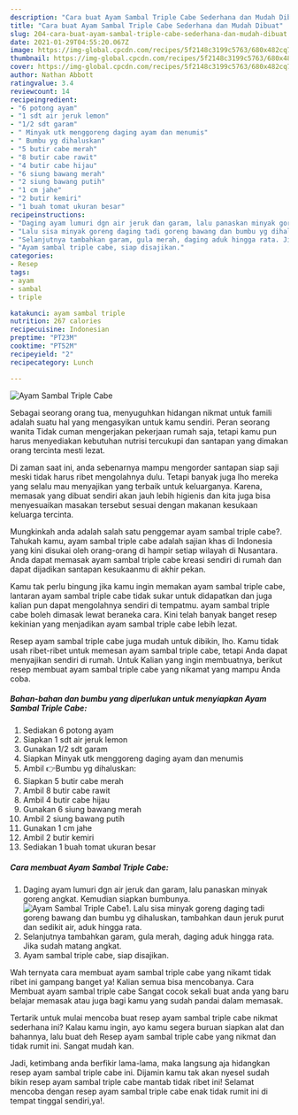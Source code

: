 ```yaml
---
description: "Cara buat Ayam Sambal Triple Cabe Sederhana dan Mudah Dibuat"
title: "Cara buat Ayam Sambal Triple Cabe Sederhana dan Mudah Dibuat"
slug: 204-cara-buat-ayam-sambal-triple-cabe-sederhana-dan-mudah-dibuat
date: 2021-01-29T04:55:20.067Z
image: https://img-global.cpcdn.com/recipes/5f2148c3199c5763/680x482cq70/ayam-sambal-triple-cabe-foto-resep-utama.jpg
thumbnail: https://img-global.cpcdn.com/recipes/5f2148c3199c5763/680x482cq70/ayam-sambal-triple-cabe-foto-resep-utama.jpg
cover: https://img-global.cpcdn.com/recipes/5f2148c3199c5763/680x482cq70/ayam-sambal-triple-cabe-foto-resep-utama.jpg
author: Nathan Abbott
ratingvalue: 3.4
reviewcount: 14
recipeingredient:
- "6 potong ayam"
- "1 sdt air jeruk lemon"
- "1/2 sdt garam"
- " Minyak utk menggoreng daging ayam dan menumis"
- " Bumbu yg dihaluskan"
- "5 butir cabe merah"
- "8 butir cabe rawit"
- "4 butir cabe hijau"
- "6 siung bawang merah"
- "2 siung bawang putih"
- "1 cm jahe"
- "2 butir kemiri"
- "1 buah tomat ukuran besar"
recipeinstructions:
- "Daging ayam lumuri dgn air jeruk dan garam, lalu panaskan minyak goreng angkat. Kemudian siapkan bumbunya."
- "Lalu sisa minyak goreng daging tadi goreng bawang dan bumbu yg dihaluskan, tambahkan daun jeruk purut dan sedikit air, aduk hingga rata."
- "Selanjutnya tambahkan garam, gula merah, daging aduk hingga rata. Jika sudah matang angkat."
- "Ayam sambal triple cabe, siap disajikan."
categories:
- Resep
tags:
- ayam
- sambal
- triple

katakunci: ayam sambal triple 
nutrition: 267 calories
recipecuisine: Indonesian
preptime: "PT23M"
cooktime: "PT52M"
recipeyield: "2"
recipecategory: Lunch

---
```



![Ayam Sambal Triple Cabe](https://img-global.cpcdn.com/recipes/5f2148c3199c5763/680x482cq70/ayam-sambal-triple-cabe-foto-resep-utama.jpg)

Sebagai seorang orang tua, menyuguhkan hidangan nikmat untuk famili adalah suatu hal yang mengasyikan untuk kamu sendiri. Peran seorang  wanita Tidak cuman mengerjakan pekerjaan rumah saja, tetapi kamu pun harus menyediakan kebutuhan nutrisi tercukupi dan santapan yang dimakan orang tercinta mesti lezat.

Di zaman  saat ini, anda sebenarnya mampu mengorder santapan siap saji meski tidak harus ribet mengolahnya dulu. Tetapi banyak juga lho mereka yang selalu mau menyajikan yang terbaik untuk keluarganya. Karena, memasak yang dibuat sendiri akan jauh lebih higienis dan kita juga bisa menyesuaikan masakan tersebut sesuai dengan makanan kesukaan keluarga tercinta. 



Mungkinkah anda adalah salah satu penggemar ayam sambal triple cabe?. Tahukah kamu, ayam sambal triple cabe adalah sajian khas di Indonesia yang kini disukai oleh orang-orang di hampir setiap wilayah di Nusantara. Anda dapat memasak ayam sambal triple cabe kreasi sendiri di rumah dan dapat dijadikan santapan kesukaanmu di akhir pekan.

Kamu tak perlu bingung jika kamu ingin memakan ayam sambal triple cabe, lantaran ayam sambal triple cabe tidak sukar untuk didapatkan dan juga kalian pun dapat mengolahnya sendiri di tempatmu. ayam sambal triple cabe boleh dimasak lewat beraneka cara. Kini telah banyak banget resep kekinian yang menjadikan ayam sambal triple cabe lebih lezat.

Resep ayam sambal triple cabe juga mudah untuk dibikin, lho. Kamu tidak usah ribet-ribet untuk memesan ayam sambal triple cabe, tetapi Anda dapat menyajikan sendiri di rumah. Untuk Kalian yang ingin membuatnya, berikut resep membuat ayam sambal triple cabe yang nikamat yang mampu Anda coba.

<!--inarticleads1-->

##### Bahan-bahan dan bumbu yang diperlukan untuk menyiapkan Ayam Sambal Triple Cabe:

1. Sediakan 6 potong ayam
1. Siapkan 1 sdt air jeruk lemon
1. Gunakan 1/2 sdt garam
1. Siapkan  Minyak utk menggoreng daging ayam dan menumis
1. Ambil  👉Bumbu yg dihaluskan:
1. Siapkan 5 butir cabe merah
1. Ambil 8 butir cabe rawit
1. Ambil 4 butir cabe hijau
1. Gunakan 6 siung bawang merah
1. Ambil 2 siung bawang putih
1. Gunakan 1 cm jahe
1. Ambil 2 butir kemiri
1. Sediakan 1 buah tomat ukuran besar




<!--inarticleads2-->

##### Cara membuat Ayam Sambal Triple Cabe:

1. Daging ayam lumuri dgn air jeruk dan garam, lalu panaskan minyak goreng angkat. Kemudian siapkan bumbunya.
<img src="https://img-global.cpcdn.com/steps/178115c977fcb65f/160x128cq70/ayam-sambal-triple-cabe-langkah-memasak-1-foto.jpg" alt="Ayam Sambal Triple Cabe">1. Lalu sisa minyak goreng daging tadi goreng bawang dan bumbu yg dihaluskan, tambahkan daun jeruk purut dan sedikit air, aduk hingga rata.
1. Selanjutnya tambahkan garam, gula merah, daging aduk hingga rata. Jika sudah matang angkat.
1. Ayam sambal triple cabe, siap disajikan.




Wah ternyata cara membuat ayam sambal triple cabe yang nikamt tidak ribet ini gampang banget ya! Kalian semua bisa mencobanya. Cara Membuat ayam sambal triple cabe Sangat cocok sekali buat anda yang baru belajar memasak atau juga bagi kamu yang sudah pandai dalam memasak.

Tertarik untuk mulai mencoba buat resep ayam sambal triple cabe nikmat sederhana ini? Kalau kamu ingin, ayo kamu segera buruan siapkan alat dan bahannya, lalu buat deh Resep ayam sambal triple cabe yang nikmat dan tidak rumit ini. Sangat mudah kan. 

Jadi, ketimbang anda berfikir lama-lama, maka langsung aja hidangkan resep ayam sambal triple cabe ini. Dijamin kamu tak akan nyesel sudah bikin resep ayam sambal triple cabe mantab tidak ribet ini! Selamat mencoba dengan resep ayam sambal triple cabe enak tidak rumit ini di tempat tinggal sendiri,ya!.


